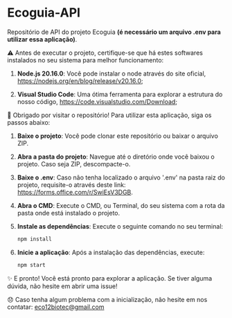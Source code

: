 # Ecoguia-API
Repositório de API do projeto Ecoguia **(é necessário um arquivo .env para utilizar essa aplicação)**.

⚠️ Antes de executar o projeto, certifique-se que há estes softwares instalados no seu sistema para melhor funcionamento:

1. **Node.js 20.16.0**: Você pode instalar o node através do site oficial, <a>https://nodejs.org/en/blog/release/v20.16.0</a>;

2. **Visual Studio Code**: Uma ótima ferramenta para explorar a estrutura do nosso código, <a>https://code.visualstudio.com/Download</a>;


🌟 Obrigado por visitar o repositório! Para utilizar esta aplicação, siga os passos abaixo:

1. **Baixe o projeto**: Você pode clonar este repositório ou baixar o arquivo ZIP.
   
2. **Abra a pasta do projeto**: Navegue até o diretório onde você baixou o projeto. Caso seja ZIP, descompacte-o.
 
3. **Baixe o .env**: Caso não tenha localizado o arquivo '.env' na pasta raiz do projeto, requisite-o através deste link: <a>https://forms.office.com/r/SwiEsV3DGB</a>.

5. **Abra o CMD**: Execute o CMD, ou Terminal, do seu sistema com a rota da pasta onde está instalado o projeto.

6. **Instale as dependências**: Execute o seguinte comando no seu terminal:
   ```bash
   npm install

7. **Inicie a aplicação**: Após a instalação das dependências, execute:
   ```bash
   npm start

✨ E pronto! Você está pronto para explorar a aplicação. Se tiver alguma dúvida, não hesite em abrir uma issue!

😞 Caso tenha algum problema com a inicialização, não hesite em nos contatar: eco12biotec@gmail.com
